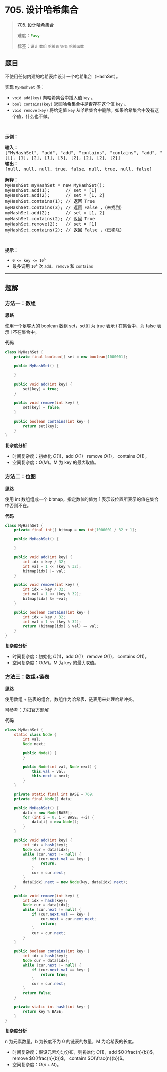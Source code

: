 # 705. 设计哈希集合

> [705. 设计哈希集合](https://leetcode.cn/problems/design-hashset/)
>
> 难度：<font color=green>`Easy`</font>
>
> 标签：`设计` `数组` `哈希表` `链表` `哈希函数`

## 题目

<p>不使用任何内建的哈希表库设计一个哈希集合（HashSet）。</p>

<p>实现 <code>MyHashSet</code> 类：</p>

<ul>
	<li><code>void add(key)</code> 向哈希集合中插入值 <code>key</code> 。</li>
	<li><code>bool contains(key)</code> 返回哈希集合中是否存在这个值 <code>key</code> 。</li>
	<li><code>void remove(key)</code> 将给定值 <code>key</code> 从哈希集合中删除。如果哈希集合中没有这个值，什么也不做。</li>
</ul>
&nbsp;

<p><strong>示例：</strong></p>

<pre>
<strong>输入：</strong>
["MyHashSet", "add", "add", "contains", "contains", "add", "contains", "remove", "contains"]
[[], [1], [2], [1], [3], [2], [2], [2], [2]]
<strong>输出：</strong>
[null, null, null, true, false, null, true, null, false]

<strong>解释：</strong>
MyHashSet myHashSet = new MyHashSet();
myHashSet.add(1);      // set = [1]
myHashSet.add(2);      // set = [1, 2]
myHashSet.contains(1); // 返回 True
myHashSet.contains(3); // 返回 False ，（未找到）
myHashSet.add(2);      // set = [1, 2]
myHashSet.contains(2); // 返回 True
myHashSet.remove(2);   // set = [1]
myHashSet.contains(2); // 返回 False ，（已移除）</pre>

<p>&nbsp;</p>

<p><strong>提示：</strong></p>

<ul>
	<li><code>0 &lt;= key &lt;= 10<sup>6</sup></code></li>
	<li>最多调用 <code>10<sup>4</sup></code> 次 <code>add</code>、<code>remove</code> 和 <code>contains</code></li>
</ul>


--------------------

## 题解

### 方法一：数组

**思路**

使用一个足够大的 boolean 数组 set，set[i] 为 true 表示 i 在集合中，为 false 表示 i 不在集合中。

**代码**

```java
class MyHashSet {
    private final boolean[] set = new boolean[1000001];

    public MyHashSet() {

    }
    
    public void add(int key) {
        set[key] = true;
    }
    
    public void remove(int key) {
        set[key] = false;
    }
    
    public boolean contains(int key) {
        return set[key];
    }
}
```

**复杂度分析**

- 时间复杂度：初始化 $O(1)$，add $O(1)$，remove $O(1)$， contains $O(1)$。
- 空间复杂度：$O(M)$。M 为 key 的最大取值。

### 方法二：位图

**思路**

使用 int 数组组成一个 bitmap，指定数位的值为 1 表示该位置所表示的值在集合中否则不在。

**代码**

```java
class MyHashSet {
    private final int[] bitmap = new int[1000001 / 32 + 1];

    public MyHashSet() {

    }

    public void add(int key) {
        int idx = key / 32;
        int val = 1 << (key % 32);
        bitmap[idx] |= val;
    }

    public void remove(int key) {
        int idx = key / 32;
        int val = 1 << (key % 32);
        bitmap[idx] &= ~val;
    }

    public boolean contains(int key) {
        int idx = key / 32;
        int val = 1 << (key % 32);
        return (bitmap[idx] & val) == val;
    }
}

```

**复杂度分析**

- 时间复杂度：初始化 $O(1)$，add $O(1)$，remove $O(1)$， contains $O(1)$。
- 空间复杂度：$O(M)$。M 为 key 的最大取值。

### 方法三：数组+链表

**思路**

使用数组 + 链表的组合，数组作为哈希表，链表用来处理哈希冲突。

可参考：[力扣官方题解](https://leetcode.cn/problems/design-hashset/solutions/652778/she-ji-ha-xi-ji-he-by-leetcode-solution-xp4t)

**代码**

```java
class MyHashSet {
    static class Node {
        int val;
        Node next;

        public Node() {
        }

        public Node(int val, Node next) {
            this.val = val;
            this.next = next;
        }
    }

    private static final int BASE = 769;
    private final Node[] data;

    public MyHashSet() {
        data = new Node[BASE];
        for (int i = 0; i < BASE; ++i) {
            data[i] = new Node();
        }
    }

    public void add(int key) {
        int idx = hash(key);
        Node cur = data[idx];
        while (cur.next != null) {
            if (cur.next.val == key) {
                return;
            }
            cur = cur.next;
        }
        data[idx].next = new Node(key, data[idx].next);
    }

    public void remove(int key) {
        int idx = hash(key);
        Node cur = data[idx];
        while (cur.next != null) {
            if (cur.next.val == key) {
                cur.next = cur.next.next;
                return;
            }
            cur = cur.next;
        }
    }

    public boolean contains(int key) {
        int idx = hash(key);
        Node cur = data[idx];
        while (cur.next != null) {
            if (cur.next.val == key) {
                return true;
            }
            cur = cur.next;
        }
        return false;
    }

    private static int hash(int key) {
        return key % BASE;
    }
}
```

**复杂度分析**

n 为元素数量，b 为长度不为 0 的链表的数量，M 为哈希表的长度。

- 时间复杂度：假设元素均匀分布，则初始化 $O(1)$，add $O(\frac{n}{b})$，remove $O(\frac{n}{b})$， contains $O(\frac{n}{b})$。
- 空间复杂度：$O(n+M)$。
